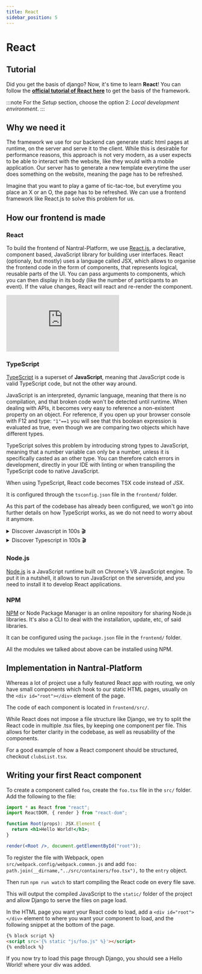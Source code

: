 ```yaml
---
title: React
sidebar_position: 5
---
```


# React


## Tutorial

Did you get the basis of django? Now, it's time to learn **React**!
You can follow the **[official tutorial of React here](https://reactjs.org/tutorial/tutorial.html)**
to get the basis of the framework.

:::note
For the *Setup* section, choose the option 2: *Local development environment*.
:::

## Why we need it

The framework we use for our backend can generate static html pages at runtime, on the server and serve it to the client. While this is desirable for performance reasons, this approach is not very modern, as a user expects to be able to interact with the website, like they would with a mobile application. Our server has to generate a new template everytime the user does something on the website, meaning the page has to be refreshed.

Imagine that you want to play a game of tic-tac-toe, but everytime you place an X or an O, the page has to be refreshed.
We can use a frontend framework like React.js to solve this problem for us.

## How our frontend is made

### React

To build the frontend of Nantral-Platform, we use [React.js](https://reactjs.org/),
a declarative, component based, JavaScript library for building user interfaces.
React (optionaly, but mostly) uses a language called JSX, which allows to organise
the frontend code in the form of components, that represents logical, reusable parts of the UI.
You can pass arguments to components, which you can then display in its body (like
the number of participants to an event). If the value changes, React will react and re-render the component.

<iframe 
    class="youtube"
    src="https://www.youtube-nocookie.com/embed/Tn6-PIqc4UM" 
    title="YouTube video player" 
    frameborder="0" 
    allow="accelerometer; autoplay; clipboard-write; encrypted-media; gyroscope; picture-in-picture" 
    allowfullscreen>
</iframe>

### TypeScript

[TypeScript](https://www.typescriptlang.org/) is a superset of **JavaScript**, meaning that JavaScript code is valid TypeScript code, but not the other way around.

JavaScript is an interpreted, dynamic language, meaning that there is no compilation, and that broken code won't be detected until runtime. When dealing with APIs, it becomes very easy to reference a non-existent property on an object. For reference, if you open up your browser console with F12 and type:
`"1"==1` you will see that this boolean expression is evaluated as true, even though we are comparing two objects which have different types.

TypeScript solves this problem by introducing strong types to JavaScript, meaning that a number variable can only be a number, unless it is specifically casted as an other type. You can therefore catch errors in development, directly in your IDE with linting or when transpiling the TypeScript code to native JavaScript.

When using TypeScript, React code becomes TSX code instead of JSX.

It is configured through the `tsconfig.json` file in the `frontend/` folder.

As this part of the codebase has already been configured, we won't go into further details on how TypeScript works, as we do not need to worry about it anymore.

<details>
    <summary>Discover Javascript in 100s 🎬</summary>
    <iframe 
        class="youtube"
        src="https://www.youtube-nocookie.com/embed/DHjqpvDnNGE" 
        title="YouTube video player" 
        frameborder="0" 
        allow="accelerometer; autoplay; clipboard-write; encrypted-media; gyroscope; picture-in-picture" 
        allowfullscreen>
    </iframe>
</details>
<details>
    <summary>Discover Typescript in 100s 🎬</summary>
    <iframe 
        class="youtube"
        src="https://www.youtube-nocookie.com/embed/zQnBQ4tB3ZA" 
        title="YouTube video player" 
        frameborder="0" 
        allow="accelerometer; autoplay; clipboard-write; encrypted-media; gyroscope; picture-in-picture" 
        allowfullscreen>
    </iframe>
</details>

### Node.js

[Node.js](https://nodejs.org) is a JavaScript runtime built on Chrome's V8 JavaScript engine. To put it in a nutshell, it allows to run JavaScript on the serverside, and you need to install it to develop React applications.

### NPM

[NPM](https://www.npmjs.com/) or Node Package Manager is an online repository for sharing Node.js libraries. It's also a CLI to deal with the installation, update, etc, of said libraries.

It can be configured using the `package.json` file in the `frontend/` folder.

All the modules we talked about above can be installed using NPM.

## Implementation in Nantral-Platform

Whereas a lot of project use a fully featured React app with routing, we only have small components which hook to our static HTML pages, usually on the `<div id="root"></div>` element of the page.

The code of each component is located in `frontend/src/`.

While React does not impose a file structure like Django, we try to split the React code in multiple .tsx files, by keeping one component per file. This allows for better clarity in the codebase, as well as reusability of the components.

For a good example of how a React component should be structured, checkout `clubsList.tsx`.

## Writing your first React component

To create a component called `foo`, create the `foo.tsx` file in the `src/` folder. Add the following to the file:

```jsx
import * as React from "react";
import ReactDOM, { render } from "react-dom";

function Root(props): JSX.Element {
  return <h1>Hello World!</h1>;
}

render(<Root />, document.getElementById("root"));
```

To register the file with Webpack, open `src/webpack.config/webpack.common.js` and add `foo: path.join(__dirname,"../src/containers/foo.tsx"),` to the `entry` object.

Then run `npm run watch` to start compiling the React code on every file save.

This will output the compiled JavaScript to the `static/` folder of the project and allow Django to serve the files on page load.

In the HTML page you want your React code to load, add a `<div id="root"></div>` element to where you want your component to load, and the following snippet at the bottom of the page.

```html
{% block script %}
<script src='{% static "js/foo.js" %}'></script>
{% endblock %}
```

If you now try to load this page through Django, you should see a Hello World! where your div was added.
